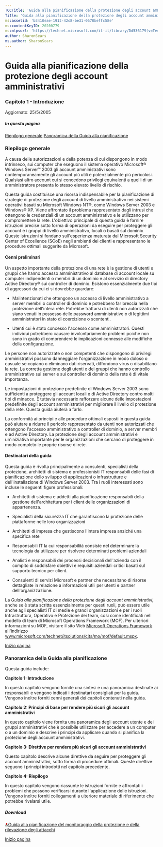 ```yaml
---
TOCTitle: 'Guida alla pianificazione della protezione degli account amministrativi - Capitolo 1'
Title: 'Guida alla pianificazione della protezione degli account amministrativi - Capitolo 1'
ms:assetid: 'b3410eae-1912-42c8-be31-0670beffc58e'
ms:contentKeyID: 20200779
ms:mtpsurl: 'https://technet.microsoft.com/it-it/library/Dd536179(v=TechNet.10)'
author: SharonSears
ms.author: SharonSears
---
```


Guida alla pianificazione della protezione degli account amministrativi
=======================================================================

### Capitolo 1 - Introduzione

Aggiornato: 25/5/2005

##### In questa pagina

[](#ebaa)[Riepilogo generale](#ebaa)
[](#eaaa)[Panoramica della Guida alla pianificazione](#eaaa)

### Riepilogo generale

A causa delle autorizzazioni e della potenza di cui dispongono in modo intrinseco, sui computer che eseguono il sistema operativo Microsoft® Windows Server™ 2003 gli account amministrativi sono contemporaneamente gli account più utili e potenzialmente più pericolosi. Qualsiasi altro account cui si concedono privilegi equivalenti a quelli di un amministratore presenta lo stesso elevato livello di rischio.

Questa guida costituisce una risorsa indispensabile per la pianificazione di strategie di protezione degli account di livello amministrativo nei sistemi operativi basati su Microsoft Windows NT®, come Windows Server 2003 e Windows® XP. Viene affrontato il problema rappresentato dagli intrusi che ottengono le credenziali di un account amministrativo e le utilizzano per compromettere la rete. L'obiettivo principale di questa guida è fornire istruzioni precise sotto forma di operazioni da eseguire per proteggere gli account e i gruppi di livello amministrativo, locali o basati sul dominio. Queste istruzioni si fondano sull'esperienza maturata dal Microsoft Security Center of Excellence (SCoE) negli ambienti dei clienti e rappresentano le procedure ottimali suggerite da Microsoft.

#### Cenni preliminari

Un aspetto importante della protezione di una rete è la gestione di utenti e gruppi che hanno accesso amministrativo al database di account locale su computer indipendenti o membri di un dominio e al servizio di directory Active Directory® sui controller di dominio. Esistono essenzialmente due tipi di aggressori da cui ci si dovrebbe guardare:

-   Malintenzionati che ottengono un accesso di livello amministrativo a server membri o controller di dominio e potrebbero far breccia nella protezione dell'intera rete. Potrebbe trattarsi di utenti non autorizzati che siano venuti in possesso delle password amministrative o di legittimi amministratori in stato di coercizione o scontenti.

-   Utenti cui è stato concesso l'accesso come amministratori. Questi individui potrebbero causare involontariamente problemi poiché non sono in grado di comprendere le implicazioni connesse alle modifiche della configurazione.

Le persone non autorizzate o non competenti che dispongono di privilegi amministrativi possono danneggiare l'organizzazione in modo doloso o casuale se copiano o eliminano dati riservati, diffondono virus o disabilitano la rete. La corretta gestione degli utenti e dei gruppi che hanno controllo amministrativo sui server e sui controller di dominio della rete è di vitale importanza.

Le impostazioni di protezione predefinite di Windows Server 2003 sono sufficienti a proteggere gli account locali e di Active Directory contro molti tipi di minacce. È tuttavia necessario rafforzare alcune delle impostazioni predefinite degli account amministrativi per migliorare il livello di protezione della rete. Questa guida aiuterà a farlo.

La conformità ai principi e alle procedure ottimali esposti in questa guida può aiutare a ridurre il pericolo rappresentato da utenti non autorizzati che ottengono l'accesso amministrativo a controller di dominio, a server membri e ad Active Directory. La protezione degli account amministrativi è un'iniziativa importante per le organizzazioni che cercano di proteggere in modo completo le proprie risorse di rete.

#### Destinatari della guida

Questa guida è rivolta principalmente a consulenti, specialisti della protezione, architetti di sistema e professionisti IT responsabili delle fasi di pianificazione dello sviluppo di applicazioni o infrastrutture e dell'installazione di Windows Server 2003. Tra i ruoli interessati sono incluse le seguenti figure professionali:

-   Architetti di sistema e addetti alla pianificazione responsabili della gestione dell'architettura per i client delle organizzazioni di appartenenza.

-   Specialisti della sicurezza IT che garantiscono la protezione delle piattaforme nelle loro organizzazioni

-   Architetti di impresa che gestiscono l'intera impresa anziché una specifica rete

-   Responsabili IT la cui responsabilità consiste nel determinare la tecnologia da utilizzare per risolvere determinati problemi aziendali

-   Analisti e responsabili dei processi decisionali dell'azienda con il compito di soddisfare obiettivi e requisiti aziendali critici basati sul supporto tecnico per client.

-   Consulenti di servizi Microsoft e partner che necessitano di risorse dettagliate in relazione a informazioni utili per utenti e partner dell'organizzazione.

La *Guida alla pianificazione della protezione degli account amministrativi*, anche se è stata scritta essenzialmente per questi ruoli, può essere utile anche agli specialisti IT di medie e grandi organizzazioni e per i ruoli Infrastruttura, Operativo e Protezione dei team, così come identificati nel modello di team di Microsoft Operations Framework (MOF). Per ulteriori informazioni su MOF, visitare il sito Web [Microsoft Operations Framework](http://www.microsoft.com/technet/itsolutions/cits/mo/mof/default.mspx) all'indirizzo www.microsoft.com/technet/itsolutions/cits/mo/mof/default.mspx.

[](#mainsection)[Inizio pagina](#mainsection)

### Panoramica della Guida alla pianificazione

Questa guida include:

**Capitolo 1: Introduzione**

In questo capitolo vengono fornite una sintesi e una panoramica destinate ai responsabili e vengono indicati i destinatari consigliati per la guida. Vengono inoltre forniti cenni generali dei capitoli contenuti nella guida.

**Capitolo 2: Principi di base per rendere più sicuri gli account amministrativi**

In questo capitolo viene fornita una panoramica degli account utente e dei gruppi amministrativi che è possibile utilizzare per accedere a un computer o a un dominio e descrive i principi da applicare quando si pianifica la protezione degli account amministrativi.

**Capitolo 3: Direttive per rendere più sicuri gli account amministrativi**

Questo capitolo descrive alcune direttive da seguire per proteggere gli account amministrativi, sotto forma di procedure ottimali. Queste direttive seguono i principi introdotti nel capitolo precedente.

**Capitolo 4: Riepilogo**

In questo capitolo vengono riassunte le istruzioni fornite e affrontati i problemi che possono verificarsi durante l'applicazione delle istruzioni. Vengono inoltre forniti collegamenti a ulteriore materiale di riferimento che potrebbe rivelarsi utile.

##### Download

[![](/security-updates/images/Dd536179.icon_exe(it-it,TechNet.10).gif)Guida alla pianificazione del monitoraggio della protezione e della rilevazione degli attacchi](http://go.microsoft.com/fwlink/?linkid=41316)

[](#mainsection)[Inizio pagina](#mainsection)
